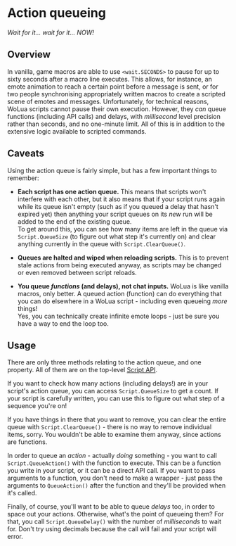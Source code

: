 # Action queueing
_Wait for it... wait for it... NOW!_

## Overview
In vanilla, game macros are able to use `<wait.SECONDS>` to pause for up to sixty seconds after a macro line executes. This allows, for instance, an emote animation to reach a certain point before a message is sent, or for two people synchronising appropriately written macros to create a scripted scene of emotes and messages. Unfortunately, for technical reasons, WoLua scripts cannot pause their own execution. However, they _can_ queue functions (including API calls) and delays, with _millisecond_ level precision rather than seconds, and no one-minute limit. All of this is in addition to the extensive logic available to scripted commands.

## Caveats
Using the action queue is fairly simple, but has a few important things to remember:

- **Each script has one action queue.** This means that scripts won't interfere with each other, but it also means that if your script runs again while its queue isn't empty (such as if you queued a delay that hasn't expired yet) then anything your script queues on its _new_ run will be added to the end of the existing queue.\
  To get around this, you can see how many items are left in the queue via `Script.QueueSize` (to figure out what step it's currently on) and clear anything currently in the queue with `Script.ClearQueue()`.

- **Queues are halted and wiped when reloading scripts.** This is to prevent stale actions from being executed anyway, as scripts may be changed or even removed between script reloads.

- **You queue _functions_ (and delays), not chat inputs.** WoLua is like vanilla macros, only better. A queued action (function) can do everything that you can do elsewhere in a WoLua script - including even queueing _more_ things!\
  Yes, you can technically create infinite emote loops - just be sure you have a way to end the loop too.

## Usage
There are only three methods relating to the action queue, and one property. All of them are on the top-level [Script API](script.md).

If you want to check how many actions (including delays!) are in your script's action queue, you can access `Script.QueueSize` to get a count. If your script is carefully written, you can use this to figure out what step of a sequence you're on!

If you have things in there that you want to remove, you can clear the entire queue with `Script.ClearQueue()` - there is no way to remove individual items, sorry. You wouldn't be able to examine them anyway, since actions are functions.

In order to queue an _action_ - actually _doing_ something - you want to call `Script.QueueAction()` with the function to execute. This can be a function you write in your script, or it can be a direct API call. If you want to pass arguments to a function, you don't need to make a wrapper - just pass the arguments to `QueueAction()` after the function and they'll be provided when it's called. <!-- Queue totally doesn't sound like a word anymore. -->

Finally, of course, you'll want to be able to queue _delays_ too, in order to space out your actions. Otherwise, what's the point of queueing them? For that, you call `Script.QueueDelay()` with the number of _milliseconds_ to wait for. Don't try using decimals because the call will fail and your script will error.
